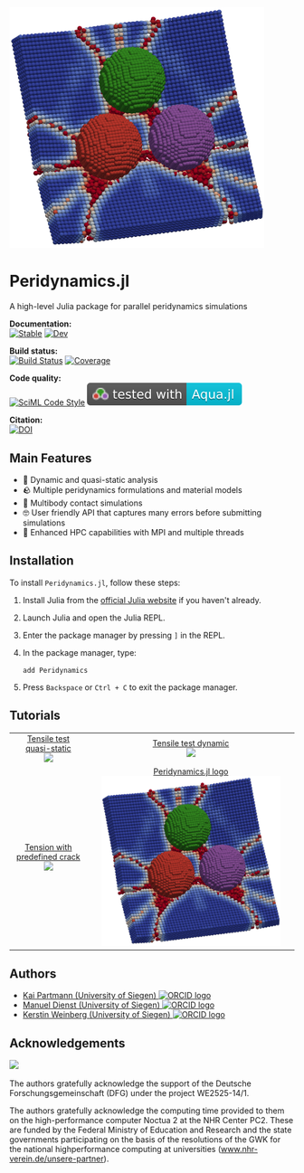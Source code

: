 <img src="docs/src/assets/logo.png" width="450" />

# Peridynamics.jl
A high-level Julia package for parallel peridynamics simulations

**Documentation:**\
[![Stable](https://img.shields.io/badge/docs-stable-blue.svg)](https://kaipartmann.github.io/Peridynamics.jl/stable/)
[![Dev](https://img.shields.io/badge/docs-dev-blue.svg)](https://kaipartmann.github.io/Peridynamics.jl/dev/)

**Build status:**\
[![Build Status](https://github.com/kaipartmann/Peridynamics.jl/actions/workflows/CI.yml/badge.svg?branch=main)](https://github.com/kaipartmann/Peridynamics.jl/actions/workflows/CI.yml?query=branch%3Amain)
[![Coverage](https://codecov.io/gh/kaipartmann/Peridynamics.jl/branch/main/graph/badge.svg)](https://codecov.io/gh/kaipartmann/Peridynamics.jl)

**Code quality:**\
[![SciML Code Style](https://img.shields.io/static/v1?label=code%20style&message=SciML&color=9558b2)](https://github.com/SciML/SciMLStyle)
[![Aqua QA](https://raw.githubusercontent.com/JuliaTesting/Aqua.jl/master/badge.svg)](https://github.com/JuliaTesting/Aqua.jl)

**Citation:**\
[![DOI](https://zenodo.org/badge/503281781.svg)](https://zenodo.org/badge/latestdoi/503281781)

## Main Features
- 🎯 Dynamic and quasi-static analysis
- 🪨 Multiple peridynamics formulations and material models
- 🎳 Multibody contact simulations
- 🤓 User friendly API that captures many errors before submitting simulations
- 🚀 Enhanced HPC capabilities with MPI and multiple threads

## Installation

To install `Peridynamics.jl`, follow these steps:

1. Install Julia from the [official Julia website](https://julialang.org/) if you haven't already.

2. Launch Julia and open the Julia REPL.

3. Enter the package manager by pressing `]` in the REPL.

4. In the package manager, type:
   ```
   add Peridynamics
   ```

5. Press `Backspace` or `Ctrl + C` to exit the package manager.

## Tutorials

<table align="center" border="0">
  <tr>
  </tr>
  <tr>
    <td align="center">
      <a href="https://kaipartmann.github.io/Peridynamics.jl/stable/generated/tutorial_tension_static/">
        <figcaption>Tensile test quasi-static</figcaption><img src="https://github.com/kaipartmann/Peridynamics.jl/assets/68582683/ac69d8aa-526d-436a-aa0c-820a1f42bcca" style="width: 90% !important;"/><br>
      </a>
    </td>
    <td align="center">
      <a href="https://kaipartmann.github.io/Peridynamics.jl/stable/generated/tutorial_tension_dynfrac/">
        <figcaption>Tensile test dynamic</figcaption><img src="https://github.com/kaipartmann/Peridynamics.jl/assets/68582683/dda2b7b3-d44b-41a9-b133-6d1b548df1c1" style="width: 90% !important;"/><br>
      </a>
    </td>
  </tr>
  <tr>
  </tr>
  <tr>
    <td align="center">
      <a href="https://kaipartmann.github.io/Peridynamics.jl/stable/generated/tutorial_tension_precrack/">
        <figcaption>Tension with predefined crack</figcaption><img src="https://github.com/kaipartmann/Peridynamics.jl/assets/68582683/9f627d2d-44b5-43a3-94cd-9d34894fd142" style="width: 90% !important;"/><br>
      </a>
    </td>
    <td align="center">
      <a href="https://kaipartmann.github.io/Peridynamics.jl/stable/generated/tutorial_logo/">
        <figcaption>Peridynamics.jl logo</figcaption><img src="docs/src/assets/logo.png" style="width: 90% !important;"/><br>
      </a>
    </td>
  </tr>
</table>

## Authors

- <a href="https://orcid.org/0000-0002-5238-4355">Kai Partmann (University of Siegen) <img alt="ORCID logo" src="https://info.orcid.org/wp-content/uploads/2019/11/orcid_16x16.png" width="16" height="16" /></a>
- <a href="https://orcid.org/0009-0004-9195-0112">Manuel Dienst (University of Siegen) <img alt="ORCID logo" src="https://info.orcid.org/wp-content/uploads/2019/11/orcid_16x16.png" width="16" height="16" /></a>
- <a href="https://orcid.org/0000-0002-2213-8401">Kerstin Weinberg (University of Siegen) <img alt="ORCID logo" src="https://info.orcid.org/wp-content/uploads/2019/11/orcid_16x16.png" width="16" height="16" /></a>

## Acknowledgements
<img src=https://github.com/kaipartmann/Peridynamics.jl/assets/68582683/0d14a65b-4e05-4408-8107-59ac9c1477d2 width=500>

The authors gratefully acknowledge the support of the Deutsche Forschungsgemeinschaft (DFG) under the project WE2525-14/1.

The authors gratefully acknowledge the computing time provided to them on the high-performance computer Noctua 2 at the NHR Center PC2. These are funded by the Federal Ministry of Education and Research and the state governments participating on the basis of the resolutions of the GWK for the national highperformance computing at universities (www.nhr-verein.de/unsere-partner).
